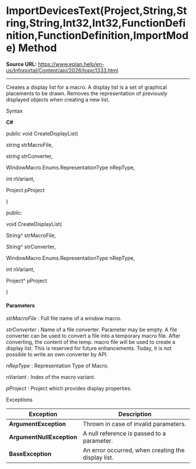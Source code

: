# ImportDevicesText(Project,String,String,String,Int32,Int32,FunctionDefinition,FunctionDefinition,ImportMode) Method

**Source URL:** https://www.eplan.help/en-us/Infoportal/Content/api/2026/topic1333.html

---

Creates a display list for a macro. A display list is a set of graphical placements to be drawn. Removes the representation of previously displayed objects when creating a new list.

Syntax

**C#**



public void CreateDisplayList( 

   string strMacroFile,

   string strConverter,

   WindowMacro.Enums.RepresentationType nRepType,

   int nVariant,

   Project pProject

)

public:

void CreateDisplayList( 

   String^ strMacroFile,

   String^ strConverter,

   WindowMacro.Enums.RepresentationType nRepType,

   int nVariant,

   Project^ pProject

)


#### Parameters

*strMacroFile*
:   Full file name of a window macro.

*strConverter*
:   Name of a file converter. Parameter may be empty. A file converter can be used to convert a file into a temporary macro file. After converting, the content of the temp. macro file will be used to create a display list. This is reserved for future enhancements. Today, it is not possible to write an own converter by API.

*nRepType*
:   Representation Type of Macro.

*nVariant*
:   Index of the macro variant.

*pProject*
:   Project which provides display properties.

Exceptions

| Exception | Description |
| --- | --- |
| **ArgumentException** | Thrown in case of invalid parameters. |
| **ArgumentNullException** | A null reference is passed to a parameter. |
| **BaseException** | An error occurred, when creating the display list. |
